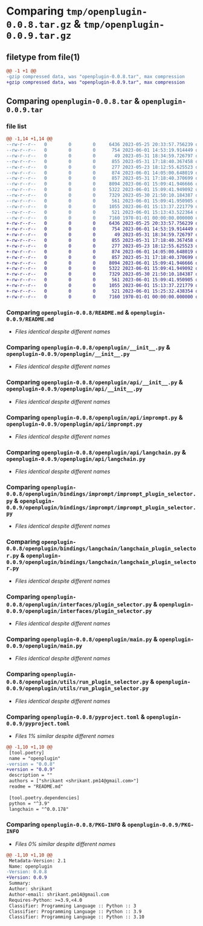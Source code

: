 # Comparing `tmp/openplugin-0.0.8.tar.gz` & `tmp/openplugin-0.0.9.tar.gz`

## filetype from file(1)

```diff
@@ -1 +1 @@
-gzip compressed data, was "openplugin-0.0.8.tar", max compression
+gzip compressed data, was "openplugin-0.0.9.tar", max compression
```

## Comparing `openplugin-0.0.8.tar` & `openplugin-0.0.9.tar`

### file list

```diff
@@ -1,14 +1,14 @@
--rw-r--r--   0        0        0     6436 2023-05-25 20:33:57.756239 openplugin-0.0.8/README.md
--rw-r--r--   0        0        0      754 2023-06-01 14:53:19.914449 openplugin-0.0.8/openplugin/__init__.py
--rw-r--r--   0        0        0       49 2023-05-31 18:34:59.726797 openplugin-0.0.8/openplugin/__main__.py
--rw-r--r--   0        0        0      855 2023-05-31 17:18:40.367458 openplugin-0.0.8/openplugin/api/__init__.py
--rw-r--r--   0        0        0      277 2023-05-23 18:12:55.625523 openplugin-0.0.8/openplugin/api/http_error.py
--rw-r--r--   0        0        0      874 2023-06-01 14:05:00.648019 openplugin-0.0.8/openplugin/api/imprompt.py
--rw-r--r--   0        0        0      857 2023-05-31 17:18:40.370699 openplugin-0.0.8/openplugin/api/langchain.py
--rw-r--r--   0        0        0     8094 2023-06-01 15:09:41.946666 openplugin-0.0.8/openplugin/bindings/imprompt/imprompt_plugin_selector.py
--rw-r--r--   0        0        0     5322 2023-06-01 15:09:41.949092 openplugin-0.0.8/openplugin/bindings/langchain/langchain_plugin_selector.py
--rw-r--r--   0        0        0     7329 2023-05-30 21:50:10.184387 openplugin-0.0.8/openplugin/interfaces/plugin_selector.py
--rw-r--r--   0        0        0      561 2023-06-01 15:09:41.950905 openplugin-0.0.8/openplugin/main.py
--rw-r--r--   0        0        0     1055 2023-06-01 15:13:37.221779 openplugin-0.0.8/openplugin/utils/run_plugin_selector.py
--rw-r--r--   0        0        0      521 2023-06-01 15:13:43.522364 openplugin-0.0.8/pyproject.toml
--rw-r--r--   0        0        0     7160 1970-01-01 00:00:00.000000 openplugin-0.0.8/PKG-INFO
+-rw-r--r--   0        0        0     6436 2023-05-25 20:33:57.756239 openplugin-0.0.9/README.md
+-rw-r--r--   0        0        0      754 2023-06-01 14:53:19.914449 openplugin-0.0.9/openplugin/__init__.py
+-rw-r--r--   0        0        0       49 2023-05-31 18:34:59.726797 openplugin-0.0.9/openplugin/__main__.py
+-rw-r--r--   0        0        0      855 2023-05-31 17:18:40.367458 openplugin-0.0.9/openplugin/api/__init__.py
+-rw-r--r--   0        0        0      277 2023-05-23 18:12:55.625523 openplugin-0.0.9/openplugin/api/http_error.py
+-rw-r--r--   0        0        0      874 2023-06-01 14:05:00.648019 openplugin-0.0.9/openplugin/api/imprompt.py
+-rw-r--r--   0        0        0      857 2023-05-31 17:18:40.370699 openplugin-0.0.9/openplugin/api/langchain.py
+-rw-r--r--   0        0        0     8094 2023-06-01 15:09:41.946666 openplugin-0.0.9/openplugin/bindings/imprompt/imprompt_plugin_selector.py
+-rw-r--r--   0        0        0     5322 2023-06-01 15:09:41.949092 openplugin-0.0.9/openplugin/bindings/langchain/langchain_plugin_selector.py
+-rw-r--r--   0        0        0     7329 2023-05-30 21:50:10.184387 openplugin-0.0.9/openplugin/interfaces/plugin_selector.py
+-rw-r--r--   0        0        0      561 2023-06-01 15:09:41.950905 openplugin-0.0.9/openplugin/main.py
+-rw-r--r--   0        0        0     1055 2023-06-01 15:13:37.221779 openplugin-0.0.9/openplugin/utils/run_plugin_selector.py
+-rw-r--r--   0        0        0      521 2023-06-01 15:25:32.438354 openplugin-0.0.9/pyproject.toml
+-rw-r--r--   0        0        0     7160 1970-01-01 00:00:00.000000 openplugin-0.0.9/PKG-INFO
```

### Comparing `openplugin-0.0.8/README.md` & `openplugin-0.0.9/README.md`

 * *Files identical despite different names*

### Comparing `openplugin-0.0.8/openplugin/__init__.py` & `openplugin-0.0.9/openplugin/__init__.py`

 * *Files identical despite different names*

### Comparing `openplugin-0.0.8/openplugin/api/__init__.py` & `openplugin-0.0.9/openplugin/api/__init__.py`

 * *Files identical despite different names*

### Comparing `openplugin-0.0.8/openplugin/api/imprompt.py` & `openplugin-0.0.9/openplugin/api/imprompt.py`

 * *Files identical despite different names*

### Comparing `openplugin-0.0.8/openplugin/api/langchain.py` & `openplugin-0.0.9/openplugin/api/langchain.py`

 * *Files identical despite different names*

### Comparing `openplugin-0.0.8/openplugin/bindings/imprompt/imprompt_plugin_selector.py` & `openplugin-0.0.9/openplugin/bindings/imprompt/imprompt_plugin_selector.py`

 * *Files identical despite different names*

### Comparing `openplugin-0.0.8/openplugin/bindings/langchain/langchain_plugin_selector.py` & `openplugin-0.0.9/openplugin/bindings/langchain/langchain_plugin_selector.py`

 * *Files identical despite different names*

### Comparing `openplugin-0.0.8/openplugin/interfaces/plugin_selector.py` & `openplugin-0.0.9/openplugin/interfaces/plugin_selector.py`

 * *Files identical despite different names*

### Comparing `openplugin-0.0.8/openplugin/main.py` & `openplugin-0.0.9/openplugin/main.py`

 * *Files identical despite different names*

### Comparing `openplugin-0.0.8/openplugin/utils/run_plugin_selector.py` & `openplugin-0.0.9/openplugin/utils/run_plugin_selector.py`

 * *Files identical despite different names*

### Comparing `openplugin-0.0.8/pyproject.toml` & `openplugin-0.0.9/pyproject.toml`

 * *Files 1% similar despite different names*

```diff
@@ -1,10 +1,10 @@
 [tool.poetry]
 name = "openplugin"
-version = "0.0.8"
+version = "0.0.9"
 description = ""
 authors = ["shrikant <shrikant.pm14@gmail.com>"]
 readme = "README.md"
 
 [tool.poetry.dependencies]
 python = "^3.9"
 langchain = "^0.0.178"
```

### Comparing `openplugin-0.0.8/PKG-INFO` & `openplugin-0.0.9/PKG-INFO`

 * *Files 0% similar despite different names*

```diff
@@ -1,10 +1,10 @@
 Metadata-Version: 2.1
 Name: openplugin
-Version: 0.0.8
+Version: 0.0.9
 Summary: 
 Author: shrikant
 Author-email: shrikant.pm14@gmail.com
 Requires-Python: >=3.9,<4.0
 Classifier: Programming Language :: Python :: 3
 Classifier: Programming Language :: Python :: 3.9
 Classifier: Programming Language :: Python :: 3.10
```

